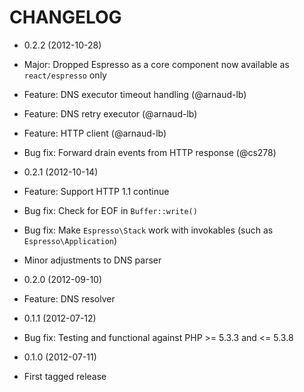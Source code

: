 CHANGELOG
=========

* 0.2.2 (2012-10-28)

 * Major: Dropped Espresso as a core component now available as `react/espresso` only
 * Feature: DNS executor timeout handling (@arnaud-lb)
 * Feature: DNS retry executor (@arnaud-lb)
 * Feature: HTTP client (@arnaud-lb)
 * Bug fix: Forward drain events from HTTP response (@cs278)

* 0.2.1 (2012-10-14)

 * Feature: Support HTTP 1.1 continue
 * Bug fix: Check for EOF in `Buffer::write()`
 * Bug fix: Make `Espresso\Stack` work with invokables (such as `Espresso\Application`)
 * Minor adjustments to DNS parser

* 0.2.0 (2012-09-10)

 * Feature: DNS resolver

* 0.1.1 (2012-07-12)

 * Bug fix: Testing and functional against PHP >= 5.3.3 and <= 5.3.8

* 0.1.0 (2012-07-11)

 * First tagged release
